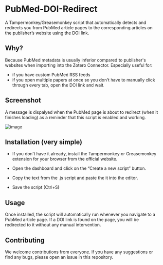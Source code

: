 # PubMed-DOI-Redirect
A Tampermonkey/Greasemonkey script that automatically detects and redirects you from PubMed article pages to the corresponding articles on the publisher’s website using the DOI link. 

## Why? 
Because PubMed metadata is usually inferior compared to publisher's websites when importing into the Zotero Connector. Especially useful for:
- if you have custom PubMed RSS feeds
- if you open multiple papers at once so you don't have to manually click through every tab, open the DOI link and wait.

## Screenshot
A message is dispalyed when the PubMed page is about to redirect (when it finishes loading) as a reminder that this script is enabled and working.

![image](https://github.com/huachuman/PubMed-DOI-Redirect/assets/125603964/a30d8ede-66cf-414f-a855-b6021e26929a)


## Installation (very simple)
- If you don't have it already, install the Tampermonkey or Greasemonkey extension for your browser from the official website.

- Open the dashboard and click on the “Create a new script” button.

- Copy the text from the .js script and paste the it into the editor.

- Save the script (Ctrl+S)

## Usage
Once installed, the script will automatically run whenever you navigate to a PubMed article page. If a DOI link is found on the page, you will be redirected to it without any manual intervention.

## Contributing
We welcome contributions from everyone. If you have any suggestions or find any bugs, please open an issue in this repository.
